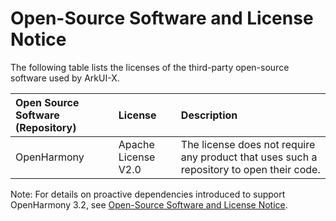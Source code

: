 # Open-Source Software and License Notice

The following table lists the licenses of the third-party open-source software used by ArkUI-X.

| Open Source Software (Repository)| License | Description|
| :----- | :----- | :----- |
| OpenHarmony | Apache License V2.0 | The license does not require any product that uses such a repository to open their code.|

Note: For details on proactive dependencies introduced to support OpenHarmony 3.2, see [Open-Source Software and License Notice](https://gitee.com/openharmony/docs/blob/master/en/contribute/open-source-software-and-license-notice.md).